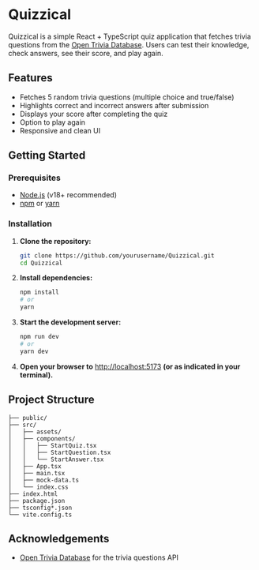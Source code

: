 
# Quizzical

Quizzical is a simple React + TypeScript quiz application that fetches trivia questions from the [Open Trivia Database](https://opentdb.com/). Users can test their knowledge, check answers, see their score, and play again.

## Features

- Fetches 5 random trivia questions (multiple choice and true/false)
- Highlights correct and incorrect answers after submission
- Displays your score after completing the quiz
- Option to play again
- Responsive and clean UI

## Getting Started

### Prerequisites

- [Node.js](https://nodejs.org/) (v18+ recommended)
- [npm](https://www.npmjs.com/) or [yarn](https://yarnpkg.com/)

### Installation

1. **Clone the repository:**
    ```sh
    git clone https://github.com/yourusername/Quizzical.git
    cd Quizzical
    ```

2. **Install dependencies:**
    ```sh
    npm install
    # or
    yarn
    ```

3. **Start the development server:**
    ```sh
    npm run dev
    # or
    yarn dev
    ```

4. **Open your browser to** [http://localhost:5173](http://localhost:5173) **(or as indicated in your terminal).**

## Project Structure

```
├── public/
├── src/
│   ├── assets/
│   ├── components/
│   │   ├── StartQuiz.tsx
│   │   ├── StartQuestion.tsx
│   │   └── StartAnswer.tsx
│   ├── App.tsx
│   ├── main.tsx
│   ├── mock-data.ts
│   └── index.css
├── index.html
├── package.json
├── tsconfig*.json
└── vite.config.ts
```

## Acknowledgements

- [Open Trivia Database](https://opentdb.com/) for the trivia questions API

